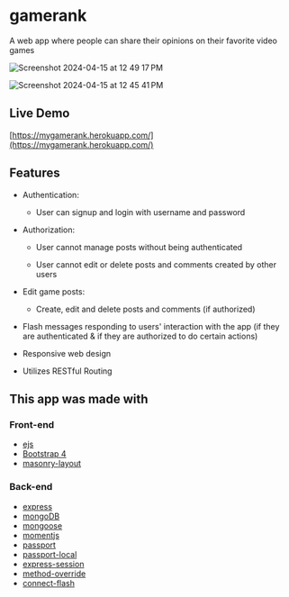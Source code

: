 # gamerank
A web app where people can share their opinions on their favorite video games

![Screenshot 2024-04-15 at 12 49 17 PM](https://github.com/sharonrgomez/gamerank/assets/22580495/fd06f599-c6a3-4ae8-91b1-2a0ed47f8b3a)

![Screenshot 2024-04-15 at 12 45 41 PM](https://github.com/sharonrgomez/gamerank/assets/22580495/783f10cb-6642-49ec-ba18-31c8bbc9b797)

## Live Demo

[https://mygamerank.herokuapp.com/](https://mygamerank.herokuapp.com/)

## Features

* Authentication:
  
  * User can signup and login with username and password
  
* Authorization:

  * User cannot manage posts without being authenticated

  * User cannot edit or delete posts and comments created by other users

* Edit game posts:

  * Create, edit and delete posts and comments (if authorized)

* Flash messages responding to users' interaction with the app (if they are authenticated & if they are authorized to do certain actions)

* Responsive web design

* Utilizes RESTful Routing 

## This app was made with

### Front-end

* [ejs](http://ejs.co/)
* [Bootstrap 4](https://getbootstrap.com/)
* [masonry-layout](https://masonry.desandro.com/)

### Back-end

* [express](https://expressjs.com/)
* [mongoDB](https://www.mongodb.com/)
* [mongoose](http://mongoosejs.com/)
* [momentjs](https://momentjs.com/)
* [passport](http://www.passportjs.org/)
* [passport-local](https://github.com/jaredhanson/passport-local#passport-local/)
* [express-session](https://github.com/expressjs/session#express-session/)
* [method-override](https://github.com/expressjs/method-override#method-override/)
* [connect-flash](https://github.com/jaredhanson/connect-flash#connect-flash/)
